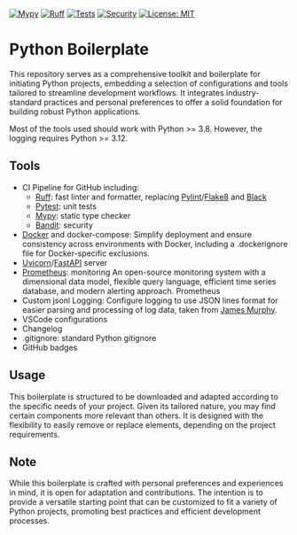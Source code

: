 [![Mypy](https://github.com/NiklasvonM/python-boilerplate/actions/workflows/mypy.yml/badge.svg)](https://github.com/NiklasvonM/python-boilerplate/actions/workflows/mypy.yml)
[![Ruff](https://github.com/NiklasvonM/python-boilerplate/actions/workflows/ruff.yml/badge.svg)](https://github.com/NiklasvonM/python-boilerplate/actions/workflows/ruff.yml)
[![Tests](https://github.com/NiklasvonM/python-boilerplate/actions/workflows/tests.yml/badge.svg)](https://github.com/NiklasvonM/python-boilerplate/actions/workflows/tests.yml)
[![Security](https://github.com/NiklasvonM/python-boilerplate/actions/workflows/bandit.yml/badge.svg)](https://github.com/NiklasvonM/python-boilerplate/actions/workflows/bandit.yml)
[![License: MIT](https://img.shields.io/badge/License-MIT-yellow.svg)](https://opensource.org/licenses/MIT)

# Python Boilerplate

This repository serves as a comprehensive toolkit and boilerplate for initiating Python projects, embedding a selection of configurations and tools tailored to streamline development workflows. It integrates industry-standard practices and personal preferences to offer a solid foundation for building robust Python applications.

Most of the tools used should work with Python >= 3.8. However, the logging requires Python >= 3.12.

## Tools

- CI Pipeline for GitHub including:
  - [Ruff](https://github.com/astral-sh/ruff): fast linter and formatter, replacing [Pylint](https://github.com/pylint-dev/pylint)/[Flake8](https://github.com/PyCQA/flake8) and [Black](https://github.com/psf/black)
  - [Pytest](https://github.com/pytest-dev/pytest): unit tests
  - [Mypy](https://github.com/python/mypy): static type checker
  - [Bandit](https://github.com/PyCQA/bandit): security
- [Docker](https://www.docker.com/) and docker-compose: Simplify deployment and ensure consistency across environments with Docker, including a .dockerignore file for Docker-specific exclusions.
- [Uvicorn](https://github.com/encode/uvicorn)/[FastAPI](https://github.com/tiangolo/fastapi) server
- [Prometheus](https://github.com/prometheus/prometheus): monitoring An open-source monitoring system with a dimensional data model, flexible query language, efficient time series database, and modern alerting approach. Prometheus
- Custom jsonl Logging: Configure logging to use JSON lines format for easier parsing and processing of log data, taken from [James Murphy](https://github.com/mCodingLLC/VideosSampleCode/tree/master/videos/135_modern_logging).
- VSCode configurations
- Changelog
- .gitignore: standard Python gitignore
- GitHub badges

## Usage

This boilerplate is structured to be downloaded and adapted according to the specific needs of your project. Given its tailored nature, you may find certain components more relevant than others. It is designed with the flexibility to easily remove or replace elements, depending on the project requirements.

## Note

While this boilerplate is crafted with personal preferences and experiences in mind, it is open for adaptation and contributions. The intention is to provide a versatile starting point that can be customized to fit a variety of Python projects, promoting best practices and efficient development processes.
